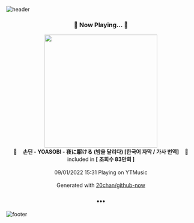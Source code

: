 ![header](https://capsule-render.vercel.app/api?type=wave&height=170&section=header&text=Hi.%20I'm%20SHIFT&fontColor=090707&fontAlignX=45&fontAlignY=65&fontSize=100)

<h3 align="center">🎵 Now Playing... 🎵</h3>
<p align="center">
  <a href="https://music.youtube.com/watch?v=jpq1jKNNPTo">
    <img width="300" src="https://i.ytimg.com/vi/jpq1jKNNPTo/sddefault.jpg?sqp=-oaymwEWCJADEOEBIAQqCghqEJQEGHgg6AJIWg&rs">
  </a>
  <br>
  🎵&nbsp&nbsp&nbsp <b>손딘 - YOASOBI - 夜に駆ける (밤을 달리다) [한국어 자막 / 가사 번역]</b> &nbsp&nbsp&nbsp🎵
  <br>
  included in <b>[ 조회수 83만회 ]</b>
  
  <br />
  <br />
  09/01/2022 15:31 Playing on YTMusic
  <br />
  <br />
  Generated with <a href="https://github.com/20chan/github-now">20chan/github-now</a>
</p>

<h3 align="center">•••</h3>

![footer](https://capsule-render.vercel.app/api?type=wave&height=150&section=footer)
